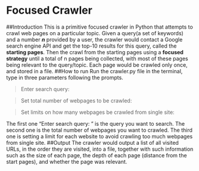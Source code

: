 # Focused Crawler

##Introduction
This is a primitive focused crawler in Python that attempts to crawl web pages on a particular topic. Given a query(a set of keywords) and a number **_n_** provided by a user, the crawler would contact a Google search engine API and get the top-10 results for this query, called the **starting pages**. Then the crawl from the starting pages using a **focused strategy** until a total of n pages being collected, with most of these pages being relevant to the query/topic. Each page would be crawled only once, and stored in a file.
##How to run
Run the crawler.py file in the terminal, type in three parameters following the prompts. 

>Enter search query: 

>Set total number of webpages to be crawled: 

>Set limits on how many webpages be crawled from single site: 

The first one “Enter search query: ” is the query you want to search. The second one is the total number of webpages you want to crawled. The third one is setting a limit for each website to avoid crawling too much webpages from single site. 
##Output
The crawler would output a list of all visited URLs, in the order they are visited, into a file, together with such information such as the size of each page, the depth of each page (distance from the start pages), and whether the page was relevant.
